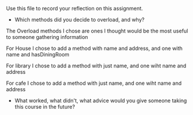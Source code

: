 Use this file to record your reflection on this assignment.

- Which methods did you decide to overload, and why?

The Overload methods I chose are ones I thought would be the most useful to someone gathering information

For House I chose to add a method with name and address, and one with name and hasDiningRoom

For library I chose to add a method with just name, and one wiht name and address

For cafe I chose to add a method with just name, and one wiht name and address

- What worked, what didn't, what advice would you give someone taking this course in the future?
